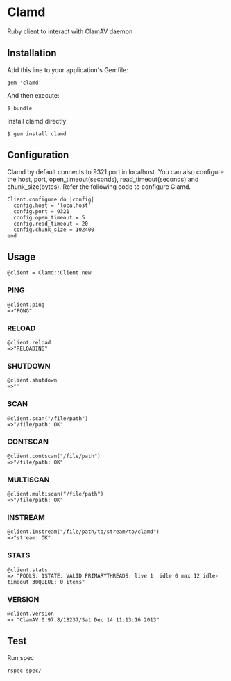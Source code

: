 # Clamd

Ruby client to interact with ClamAV daemon

## Installation

Add this line to your application's Gemfile:

    gem 'clamd'

And then execute:

    $ bundle

Install clamd directly

    $ gem install clamd

## Configuration

Clamd by default connects to 9321 port in localhost. You can also configure the
host, port, open_timeout(seconds), read_timeout(seconds) and chunk_size(bytes).
Refer the following code to configure Clamd.
    
    Client.configure do |config|
      config.host = 'localhost'
      config.port = 9321
      config.open_timeout = 5
      config.read_timeout = 20
      config.chunk_size = 102400
    end  

## Usage

    @client = Clamd::Client.new

### PING

    @client.ping
    =>"PONG"

### RELOAD

    @client.reload
    =>"RELOADING"

### SHUTDOWN

    @client.shutdown
    =>""

### SCAN

    @client.scan("/file/path")
    =>"/file/path: OK"

### CONTSCAN

    @client.contscan("/file/path")
    =>"/file/path: OK"

### MULTISCAN

    @client.multiscan("/file/path")
    =>"/file/path: OK"

### INSTREAM

    @client.instream("/file/path/to/stream/to/clamd")
    =>"stream: OK"
    
### STATS

    @client.stats
    => "POOLS: 1STATE: VALID PRIMARYTHREADS: live 1  idle 0 max 12 idle-timeout 30QUEUE: 0 items"


### VERSION

    @client.version
    => "ClamAV 0.97.8/18237/Sat Dec 14 11:13:16 2013"

## Test

Run spec

    rspec spec/
